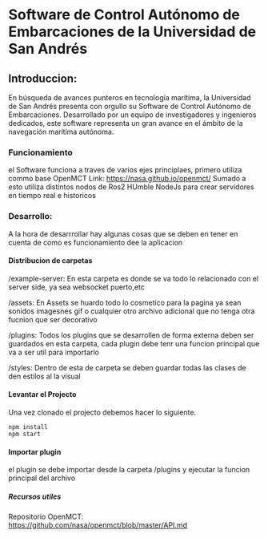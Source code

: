 # Software de Control Autónomo de Embarcaciones de la Universidad de San Andrés

## Introduccion:
En búsqueda de avances punteros en tecnología marítima, la Universidad de San Andrés presenta con orgullo su Software de Control Autónomo de Embarcaciones. Desarrollado por un equipo de investigadores y ingenieros dedicados, este software representa un gran avance en el ámbito de la navegación marítima autónoma.

### Funcionamiento
el Software funciona a traves de varios ejes principlaes, primero utiliza commo base OpenMCT  Link: https://nasa.github.io/openmct/ Sumado a esto utiliza distintos nodos de Ros2 HUmble NodeJs para crear servidores en tiempo real e historicos

### Desarrollo:
A la hora de desarrrollar hay algunas cosas que se deben en  tener en cuenta de como es funcionamiento dee la aplicacion
#### Distribucion de carpetas

/example-server: En esta carpeta es donde se va todo lo relacionado con el server side, ya sea websocket puerto,etc

/assets:  En Assets se huardo todo lo cosmetico para la pagina ya sean sonidos imagesnes gif o cualquier otro archivo adicional que no tenga otra fucnion que ser decorativo

/plugins:  Todos los plugins que se desarrollen de forma externa deben ser guardados en esta carpeta, cada plugin debe tenr una funcion principal que va a ser util para importarlo

/styles: Dentro de esta de carpeta se deben guardar todas las clases de den estilos al la visual

#### Levantar el Projecto

Una vez clonado el projecto debemos hacer lo siguiente.

```
npm install
npm start
```

#### Importar plugin 
el plugin se debe importar desde la carpeta /plugins y ejecutar la funcion  principal del archivo 

##### Recursos utiles

Repositorio OpenMCT: https://github.com/nasa/openmct/blob/master/API.md